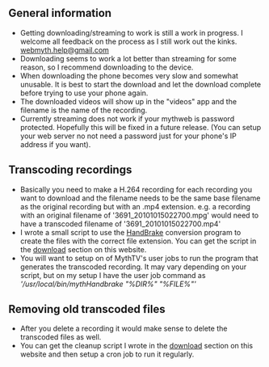 ## General information ##
  * Getting downloading/streaming to work is still a work in progress.  I welcome all feedback on the process as I still work out the kinks.  [webmyth.help@gmail.com](mailto:webmyth.help@gmail.com)
  * Downloading seems to work a lot better than streaming for some reason, so I recommend downloading to the device.
  * When downloading the phone becomes very slow and somewhat unusable.  It is best to start the download and let the download complete before trying to use your phone again.
  * The downloaded videos will show up in the "videos" app and the filename is the name of the recording.
  * Currently streaming does not work if your mythweb is password protected.  Hopefully this will be fixed in a future release.  (You can setup your web server no not need a password just for your phone's IP address if you want).

## Transcoding recordings ##
  * Basically you need to make a H.264 recording for each recording you want to download and the filename needs to be the same base filename as the original recording but with an .mp4 extension.  e.g. a recording with an original filename of '3691\_20101015022700.mpg' would need to have a transcoded filename of '3691\_20101015022700.mp4'
  * I wrote a small script to use the [HandBrake](http://handbrake.fr/) conversion program to create the files with the correct file extension.  You can get the script in the [download](http://code.google.com/p/webmyth2/downloads/list) section on this website.
  * You will want to setup on of MythTV's user jobs to run the program that generates the transcoded recording.  It may vary depending on your script, but on my setup I have the user job command as _'/usr/local/bin/mythHandbrake "%DIR%" "%FILE%"'_

## Removing old transcoded files ##
  * After you delete a recording it would make sense to delete the transcoded files as well.
  * You can get the cleanup script I wrote in the [download](http://code.google.com/p/webmyth2/downloads/list) section on this website and then setup a cron job to run it regularly.